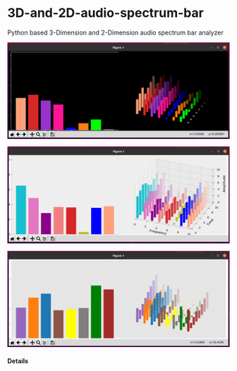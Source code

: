 # 3D-and-2D-audio-spectrum-bar
Python based 3-Dimension and 2-Dimension audio spectrum bar analyzer 

<p align="left">
  <img src="Images/dark_1.png">
</p>

<p align="center">
  <img src="Images/with_axis_on.png">
</p>
<p align="center">
  <img src="Images/light_1.png">
</p>

#### Details
